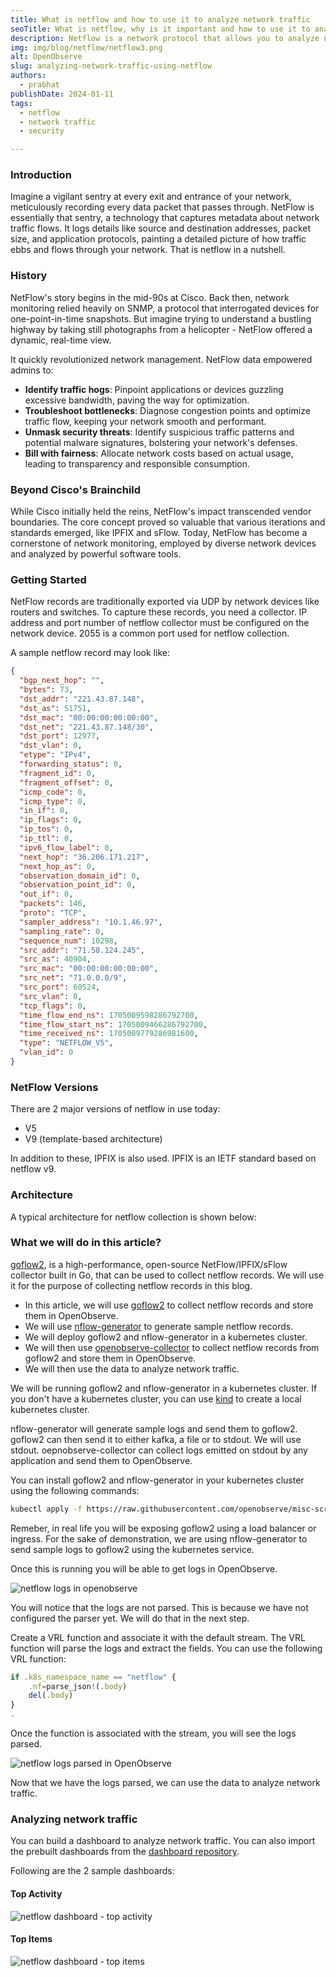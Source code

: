 ```yaml
---
title: What is netflow and how to use it to analyze network traffic
seoTitle: What is netflow, why is it important and how to use it to analyze network traffic and do network monitoring? What is IPFIX? 
description: Netflow is a network protocol that allows you to analyze network traffic. Learn how to use it to analyze network traffic.
img: img/blog/netflow/netflow3.png
alt: OpenObserve
slug: analyzing-network-traffic-using-netflow
authors: 
  - prabhat
publishDate: 2024-01-11
tags:
  - netflow
  - network traffic
  - security

---
```


### Introduction

Imagine a vigilant sentry at every exit and entrance of your network, meticulously recording every data packet that passes through. NetFlow is essentially that sentry, a technology that captures metadata about network traffic flows. It logs details like source and destination addresses, packet size, and application protocols, painting a detailed picture of how traffic ebbs and flows through your network. That is netflow in a nutshell.

### History

NetFlow's story begins in the mid-90s at Cisco. Back then, network monitoring relied heavily on SNMP, a protocol that interrogated devices for one-point-in-time snapshots. But imagine trying to understand a bustling highway by taking still photographs from a helicopter - NetFlow offered a dynamic, real-time view.

It quickly revolutionized network management. NetFlow data empowered admins to:

- **Identify traffic hogs**: Pinpoint applications or devices guzzling excessive bandwidth, paving the way for optimization.
- **Troubleshoot bottlenecks**: Diagnose congestion points and optimize traffic flow, keeping your network smooth and performant.
- **Unmask security threats**: Identify suspicious traffic patterns and potential malware signatures, bolstering your network's defenses.
- **Bill with fairness**: Allocate network costs based on actual usage, leading to transparency and responsible consumption.


### Beyond Cisco's Brainchild

While Cisco initially held the reins, NetFlow's impact transcended vendor boundaries. The core concept proved so valuable that various iterations and standards emerged, like IPFIX and sFlow. Today, NetFlow has become a cornerstone of network monitoring, employed by diverse network devices and analyzed by powerful software tools.

### Getting Started

NetFlow records are traditionally exported via UDP by network devices like routers and switches. To capture these records, you need a collector. IP address and port number of netflow collector must be configured on the network device. 2055 is a common port used for netflow collection.


A sample netflow record may look like:
```json
{
  "bgp_next_hop": "",
  "bytes": 73,
  "dst_addr": "221.43.87.148",
  "dst_as": 51751,
  "dst_mac": "00:00:00:00:00:00",
  "dst_net": "221.43.87.148/30",
  "dst_port": 12977,
  "dst_vlan": 0,
  "etype": "IPv4",
  "forwarding_status": 0,
  "fragment_id": 0,
  "fragment_offset": 0,
  "icmp_code": 0,
  "icmp_type": 0,
  "in_if": 0,
  "ip_flags": 0,
  "ip_tos": 0,
  "ip_ttl": 0,
  "ipv6_flow_label": 0,
  "next_hop": "36.206.171.217",
  "next_hop_as": 0,
  "observation_domain_id": 0,
  "observation_point_id": 0,
  "out_if": 0,
  "packets": 146,
  "proto": "TCP",
  "sampler_address": "10.1.46.97",
  "sampling_rate": 0,
  "sequence_num": 10298,
  "src_addr": "71.58.124.245",
  "src_as": 40904,
  "src_mac": "00:00:00:00:00:00",
  "src_net": "71.0.0.0/9",
  "src_port": 60524,
  "src_vlan": 0,
  "tcp_flags": 0,
  "time_flow_end_ns": 1705009598286792700,
  "time_flow_start_ns": 1705009466286792700,
  "time_received_ns": 1705009779286981600,
  "type": "NETFLOW_V5",
  "vlan_id": 0
}
```

### NetFlow Versions

There are 2 major versions of netflow in use today:
- V5
- V9 (template-based architecture)

In addition to these, IPFIX is also used. IPFIX is an IETF standard based on netflow v9.


### Architecture

A typical architecture for netflow collection is shown below:




### What we will do in this article?

[goflow2](https://github.com/netsampler/goflow2), is a high-performance, open-source NetFlow/IPFIX/sFlow collector built in Go, that can be used to collect netflow records. We will use it for the purpose of collecting netflow records in this blog.

- In this article, we will use [goflow2](https://github.com/netsampler/goflow2) to collect netflow records and store them in OpenObserve. 
- We will use [nflow-generator](https://github.com/nerdalert/nflow-generator) to generate sample netflow records.
- We will deploy goflow2 and nflow-generator in a kubernetes cluster.
- We will then use [openobserve-collector](https://github.com/openobserve/openobserve-helm-chart/tree/main/charts/openobserve-collector) to collect netflow records from goflow2 and store them in OpenObserve.
- We will then use the data to analyze network traffic.


We will be running goflow2 and nflow-generator in a kubernetes cluster. If you don't have a kubernetes cluster, you can use [kind](https://kind.sigs.k8s.io/) to create a local kubernetes cluster.

nflow-generator will generate sample logs and send them to goflow2. goflow2 can then send it to either kafka, a file or to stdout. We will use stdout. oepnobserve-collector can collect logs emitted on stdout by any application and send them to OpenObserve.

You can install goflow2 and nflow-generator in your kubernetes cluster using the following commands:

```bash
kubectl apply -f https://raw.githubusercontent.com/openobserve/misc-scripts/main/netflow/goflow.yaml
```

Remeber, in real life you will be exposing goflow2 using a load balancer or ingress. For the sake of demonstration, we are using nflow-generator to send sample logs to goflow2 using the kubernetes service.

Once this is running you will be able to get logs in OpenObserve.

![netflow logs in openobserve](/img/blog/netflow/netflow1.png)

You will notice that the logs are not parsed. This is because we have not configured the parser yet. We will do that in the next step.

Create a VRL function and associate it with the default stream. The VRL function will parse the logs and extract the fields. You can use the following VRL function:

```javascript
if .k8s_namespace_name == "netflow" {
    .nf=parse_json!(.body)
    del(.body)
} 
.
```

Once the function is associated with the stream, you will see the logs parsed.

![netflow logs parsed in OpenObserve](/img/blog/netflow/netflow4.png)

Now that we have the logs parsed, we can use the data to analyze network traffic.

### Analyzing network traffic

You can build a dashboard to analyze network traffic. You can also import the prebuilt dashboards from the [dashboard repository](https://github.com/openobserve/dashboards/tree/main/Netflow).

Following are the 2 sample dashboards:

#### Top Activity

![netflow dashboard - top activity](/img/blog/netflow/netflow_top_activity.png)

#### Top Items

![netflow dashboard - top items](/img/blog/netflow/netflow_top_items.png)


